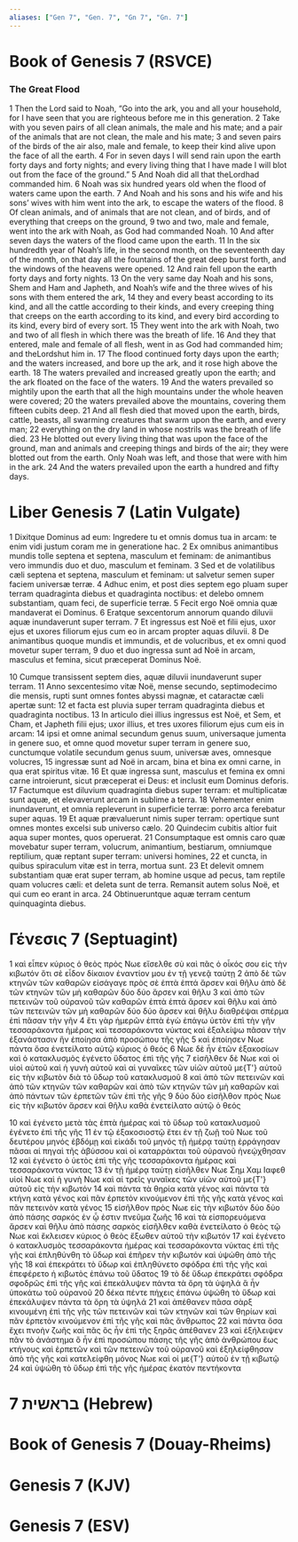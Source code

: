 ```yaml
---
aliases: ["Gen 7", "Gen. 7", "Gn 7", "Gn. 7"]
---
```



# Book of Genesis 7 (RSVCE)

### The Great Flood
1 Then the Lord said to Noah, “Go into the ark, you and all your household, for I have seen that you are righteous before me in this generation.
2 Take with you seven pairs of all clean animals, the male and his mate; and a pair of the animals that are not clean, the male and his mate;
3 and seven pairs of the birds of the air also, male and female, to keep their kind alive upon the face of all the earth.
4 For in seven days I will send rain upon the earth forty days and forty nights; and every living thing that I have made I will blot out from the face of the ground.”
5 And Noah did all that theLordhad commanded him.
6 Noah was six hundred years old when the flood of waters came upon the earth.
7 And Noah and his sons and his wife and his sons’ wives with him went into the ark, to escape the waters of the flood.
8 Of clean animals, and of animals that are not clean, and of birds, and of everything that creeps on the ground,
9 two and two, male and female, went into the ark with Noah, as God had commanded Noah.
10 And after seven days the waters of the flood came upon the earth.
11 In the six hundredth year of Noah’s life, in the second month, on the seventeenth day of the month, on that day all the fountains of the great deep burst forth, and the windows of the heavens were opened.
12 And rain fell upon the earth forty days and forty nights.
13 On the very same day Noah and his sons, Shem and Ham and Japheth, and Noah’s wife and the three wives of his sons with them entered the ark,
14 they and every beast according to its kind, and all the cattle according to their kinds, and every creeping thing that creeps on the earth according to its kind, and every bird according to its kind, every bird of every sort.
15 They went into the ark with Noah, two and two of all flesh in which there was the breath of life.
16 And they that entered, male and female of all flesh, went in as God had commanded him; and theLordshut him in.
17 The flood continued forty days upon the earth; and the waters increased, and bore up the ark, and it rose high above the earth.
18 The waters prevailed and increased greatly upon the earth; and the ark floated on the face of the waters.
19 And the waters prevailed so mightily upon the earth that all the high mountains under the whole heaven were covered;
20 the waters prevailed above the mountains, covering them fifteen cubits deep.
21 And all flesh died that moved upon the earth, birds, cattle, beasts, all swarming creatures that swarm upon the earth, and every man;
22 everything on the dry land in whose nostrils was the breath of life died.
23 He blotted out every living thing that was upon the face of the ground, man and animals and creeping things and birds of the air; they were blotted out from the earth. Only Noah was left, and those that were with him in the ark.
24 And the waters prevailed upon the earth a hundred and fifty days.


# Liber Genesis 7 (Latin Vulgate)

1 Dixitque Dominus ad eum: Ingredere tu et omnis domus tua in arcam: te enim vidi justum coram me in generatione hac.
2 Ex omnibus animantibus mundis tolle septena et septena, masculum et feminam: de animantibus vero immundis duo et duo, masculum et feminam.
3 Sed et de volatilibus cæli septena et septena, masculum et feminam: ut salvetur semen super faciem universæ terræ.
4 Adhuc enim, et post dies septem ego pluam super terram quadraginta diebus et quadraginta noctibus: et delebo omnem substantiam, quam feci, de superficie terræ.
5 Fecit ergo Noë omnia quæ mandaverat ei Dominus.
6 Eratque sexcentorum annorum quando diluvii aquæ inundaverunt super terram.
7 Et ingressus est Noë et filii ejus, uxor ejus et uxores filiorum ejus cum eo in arcam propter aquas diluvii.
8 De animantibus quoque mundis et immundis, et de volucribus, et ex omni quod movetur super terram,
9 duo et duo ingressa sunt ad Noë in arcam, masculus et femina, sicut præceperat Dominus Noë.

10 Cumque transissent septem dies, aquæ diluvii inundaverunt super terram.
11 Anno sexcentesimo vitæ Noë, mense secundo, septimodecimo die mensis, rupti sunt omnes fontes abyssi magnæ, et cataractæ cæli apertæ sunt:
12 et facta est pluvia super terram quadraginta diebus et quadraginta noctibus.
13 In articulo diei illius ingressus est Noë, et Sem, et Cham, et Japheth filii ejus; uxor illius, et tres uxores filiorum ejus cum eis in arcam:
14 ipsi et omne animal secundum genus suum, universaque jumenta in genere suo, et omne quod movetur super terram in genere suo, cunctumque volatile secundum genus suum, universæ aves, omnesque volucres,
15 ingressæ sunt ad Noë in arcam, bina et bina ex omni carne, in qua erat spiritus vitæ.
16 Et quæ ingressa sunt, masculus et femina ex omni carne introierunt, sicut præceperat ei Deus: et inclusit eum Dominus deforis.
17 Factumque est diluvium quadraginta diebus super terram: et multiplicatæ sunt aquæ, et elevaverunt arcam in sublime a terra.
18 Vehementer enim inundaverunt, et omnia repleverunt in superficie terræ: porro arca ferebatur super aquas.
19 Et aquæ prævaluerunt nimis super terram: opertique sunt omnes montes excelsi sub universo cælo.
20 Quindecim cubitis altior fuit aqua super montes, quos operuerat.
21 Consumptaque est omnis caro quæ movebatur super terram, volucrum, animantium, bestiarum, omniumque reptilium, quæ reptant super terram: universi homines,
22 et cuncta, in quibus spiraculum vitæ est in terra, mortua sunt.
23 Et delevit omnem substantiam quæ erat super terram, ab homine usque ad pecus, tam reptile quam volucres cæli: et deleta sunt de terra. Remansit autem solus Noë, et qui cum eo erant in arca.
24 Obtinueruntque aquæ terram centum quinquaginta diebus.


# Γένεσις 7 (Septuagint)

1 καὶ εἶπεν κύριος ὁ θεὸς πρὸς Νωε εἴσελθε σὺ καὶ πᾶς ὁ οἶκός σου εἰς τὴν κιβωτόν ὅτι σὲ εἶδον δίκαιον ἐναντίον μου ἐν τῇ γενεᾷ ταύτῃ
2 ἀπὸ δὲ τῶν κτηνῶν τῶν καθαρῶν εἰσάγαγε πρὸς σὲ ἑπτὰ ἑπτά ἄρσεν καὶ θῆλυ ἀπὸ δὲ τῶν κτηνῶν τῶν μὴ καθαρῶν δύο δύο ἄρσεν καὶ θῆλυ
3 καὶ ἀπὸ τῶν πετεινῶν τοῦ οὐρανοῦ τῶν καθαρῶν ἑπτὰ ἑπτά ἄρσεν καὶ θῆλυ καὶ ἀπὸ τῶν πετεινῶν τῶν μὴ καθαρῶν δύο δύο ἄρσεν καὶ θῆλυ διαθρέψαι σπέρμα ἐπὶ πᾶσαν τὴν γῆν
4 ἔτι γὰρ ἡμερῶν ἑπτὰ ἐγὼ ἐπάγω ὑετὸν ἐπὶ τὴν γῆν τεσσαράκοντα ἡμέρας καὶ τεσσαράκοντα νύκτας καὶ ἐξαλείψω πᾶσαν τὴν ἐξανάστασιν ἣν ἐποίησα ἀπὸ προσώπου τῆς γῆς
5 καὶ ἐποίησεν Νωε πάντα ὅσα ἐνετείλατο αὐτῷ κύριος ὁ θεός
6 Νωε δὲ ἦν ἐτῶν ἑξακοσίων καὶ ὁ κατακλυσμὸς ἐγένετο ὕδατος ἐπὶ τῆς γῆς
7 εἰσῆλθεν δὲ Νωε καὶ οἱ υἱοὶ αὐτοῦ καὶ ἡ γυνὴ αὐτοῦ καὶ αἱ γυναῖκες τῶν υἱῶν αὐτοῦ με{T'} αὐτοῦ εἰς τὴν κιβωτὸν διὰ τὸ ὕδωρ τοῦ κατακλυσμοῦ
8 καὶ ἀπὸ τῶν πετεινῶν καὶ ἀπὸ τῶν κτηνῶν τῶν καθαρῶν καὶ ἀπὸ τῶν κτηνῶν τῶν μὴ καθαρῶν καὶ ἀπὸ πάντων τῶν ἑρπετῶν τῶν ἐπὶ τῆς γῆς
9 δύο δύο εἰσῆλθον πρὸς Νωε εἰς τὴν κιβωτόν ἄρσεν καὶ θῆλυ καθὰ ἐνετείλατο αὐτῷ ὁ θεός

10 καὶ ἐγένετο μετὰ τὰς ἑπτὰ ἡμέρας καὶ τὸ ὕδωρ τοῦ κατακλυσμοῦ ἐγένετο ἐπὶ τῆς γῆς
11 ἐν τῷ ἑξακοσιοστῷ ἔτει ἐν τῇ ζωῇ τοῦ Νωε τοῦ δευτέρου μηνός ἑβδόμῃ καὶ εἰκάδι τοῦ μηνός τῇ ἡμέρᾳ ταύτῃ ἐρράγησαν πᾶσαι αἱ πηγαὶ τῆς ἀβύσσου καὶ οἱ καταρράκται τοῦ οὐρανοῦ ἠνεῴχθησαν
12 καὶ ἐγένετο ὁ ὑετὸς ἐπὶ τῆς γῆς τεσσαράκοντα ἡμέρας καὶ τεσσαράκοντα νύκτας
13 ἐν τῇ ἡμέρᾳ ταύτῃ εἰσῆλθεν Νωε Σημ Χαμ Ιαφεθ υἱοὶ Νωε καὶ ἡ γυνὴ Νωε καὶ αἱ τρεῖς γυναῖκες τῶν υἱῶν αὐτοῦ με{T'} αὐτοῦ εἰς τὴν κιβωτόν
14 καὶ πάντα τὰ θηρία κατὰ γένος καὶ πάντα τὰ κτήνη κατὰ γένος καὶ πᾶν ἑρπετὸν κινούμενον ἐπὶ τῆς γῆς κατὰ γένος καὶ πᾶν πετεινὸν κατὰ γένος
15 εἰσῆλθον πρὸς Νωε εἰς τὴν κιβωτόν δύο δύο ἀπὸ πάσης σαρκός ἐν ᾧ ἐστιν πνεῦμα ζωῆς
16 καὶ τὰ εἰσπορευόμενα ἄρσεν καὶ θῆλυ ἀπὸ πάσης σαρκὸς εἰσῆλθεν καθὰ ἐνετείλατο ὁ θεὸς τῷ Νωε καὶ ἔκλεισεν κύριος ὁ θεὸς ἔξωθεν αὐτοῦ τὴν κιβωτόν
17 καὶ ἐγένετο ὁ κατακλυσμὸς τεσσαράκοντα ἡμέρας καὶ τεσσαράκοντα νύκτας ἐπὶ τῆς γῆς καὶ ἐπληθύνθη τὸ ὕδωρ καὶ ἐπῆρεν τὴν κιβωτόν καὶ ὑψώθη ἀπὸ τῆς γῆς
18 καὶ ἐπεκράτει τὸ ὕδωρ καὶ ἐπληθύνετο σφόδρα ἐπὶ τῆς γῆς καὶ ἐπεφέρετο ἡ κιβωτὸς ἐπάνω τοῦ ὕδατος
19 τὸ δὲ ὕδωρ ἐπεκράτει σφόδρα σφοδρῶς ἐπὶ τῆς γῆς καὶ ἐπεκάλυψεν πάντα τὰ ὄρη τὰ ὑψηλά ἃ ἦν ὑποκάτω τοῦ οὐρανοῦ
20 δέκα πέντε πήχεις ἐπάνω ὑψώθη τὸ ὕδωρ καὶ ἐπεκάλυψεν πάντα τὰ ὄρη τὰ ὑψηλά
21 καὶ ἀπέθανεν πᾶσα σὰρξ κινουμένη ἐπὶ τῆς γῆς τῶν πετεινῶν καὶ τῶν κτηνῶν καὶ τῶν θηρίων καὶ πᾶν ἑρπετὸν κινούμενον ἐπὶ τῆς γῆς καὶ πᾶς ἄνθρωπος
22 καὶ πάντα ὅσα ἔχει πνοὴν ζωῆς καὶ πᾶς ὃς ἦν ἐπὶ τῆς ξηρᾶς ἀπέθανεν
23 καὶ ἐξήλειψεν πᾶν τὸ ἀνάστημα ὃ ἦν ἐπὶ προσώπου πάσης τῆς γῆς ἀπὸ ἀνθρώπου ἕως κτήνους καὶ ἑρπετῶν καὶ τῶν πετεινῶν τοῦ οὐρανοῦ καὶ ἐξηλείφθησαν ἀπὸ τῆς γῆς καὶ κατελείφθη μόνος Νωε καὶ οἱ με{T'} αὐτοῦ ἐν τῇ κιβωτῷ
24 καὶ ὑψώθη τὸ ὕδωρ ἐπὶ τῆς γῆς ἡμέρας ἑκατὸν πεντήκοντα


# 7 בראשית (Hebrew)


# Book of Genesis 7 (Douay-Rheims)


# Genesis 7 (KJV)


# Genesis 7 (ESV)

